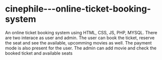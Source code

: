 # cinephile---online-ticket-booking-system

An online ticket booking system using HTML, CSS, JS, PHP, MYSQL. There are two interace as user and admin. The user can book the ticket, reserve the seat and see the available, upcomming movies as well. The payment mode is also present for the user. The admin can add movie and check the booked ticket and available seats
